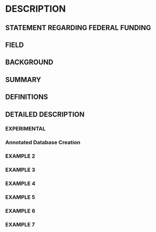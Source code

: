 # DESCRIPTION

## STATEMENT REGARDING FEDERAL FUNDING

## FIELD

## BACKGROUND

## SUMMARY

## DEFINITIONS

## DETAILED DESCRIPTION

### EXPERIMENTAL

### Annotated Database Creation

### EXAMPLE 2

### EXAMPLE 3

### EXAMPLE 4

### EXAMPLE 5

### EXAMPLE 6

### EXAMPLE 7

